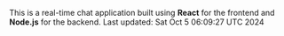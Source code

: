This is a real-time chat application built using **React** for the frontend and **Node.js** for the backend.
Last updated: Sat Oct  5 06:09:27 UTC 2024
